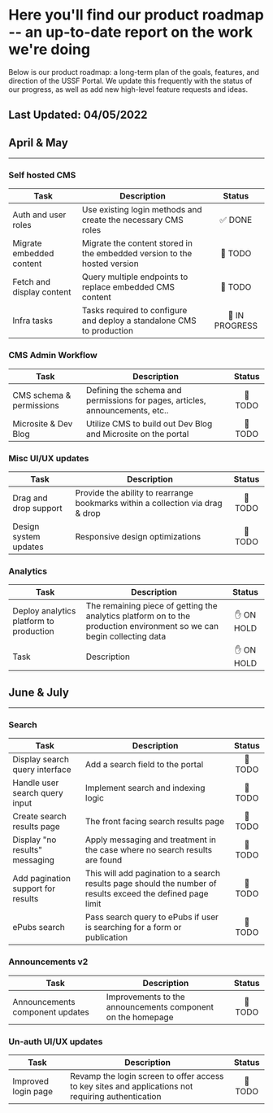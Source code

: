 # Here you'll find our product roadmap -- an up-to-date report on the work we're doing

Below is our product roadmap: a long-term plan of the goals, features, and direction of the USSF Portal. We update this frequently with the status of our progress, as well as add new high-level feature requests and ideas.

## **Last Updated: 04/05/2022**

## April & May

____________________________________________________

### Self hosted CMS

| Task | Description | Status |
| ------ | ------ | :------: |
| Auth and user roles | Use existing login methods and create the necessary CMS roles | :white_check_mark: DONE |
| Migrate embedded content | Migrate the content stored in the embedded version to the hosted version | :construction: TODO |
| Fetch and display content | Query multiple endpoints to replace embedded CMS content | :construction: TODO |
| Infra tasks | Tasks required to configure and deploy a standalone CMS to production | :construction: IN PROGRESS |

### CMS Admin Workflow

| Task  | Description | Status |
| ------ | ------ | :------: |
| CMS schema & permissions | Defining the schema and permissions for pages, articles, announcements, etc..| :construction: TODO |
| Microsite & Dev Blog | Utilize CMS to build out Dev Blog and Microsite on the portal | :construction: TODO |

### Misc UI/UX updates

| Task  | Description | Status |
| ------ | ------ | :------: |
| Drag and drop support | Provide the ability to rearrange bookmarks within a collection via drag & drop| :construction: TODO |
| Design system updates | Responsive design optimizations | :construction: TODO |

### Analytics

| Task | Description | Status |
| ------ | ------ | :------: |
| Deploy analytics platform to production | The remaining piece of getting the analytics platform on to the production environment so we can begin collecting data | :hand: ON HOLD |
| Task | Description | :hand: ON HOLD |

## June & July

____________________________________________________

### Search

| Task | Description | Status |
| ------ | ------ | :------: |
| Display search query interface | Add a search field to the portal | :construction: TODO |
| Handle user search query input | Implement search and indexing logic | :construction: TODO |
| Create search results page | The front facing search results page | :construction: TODO |
| Display "no results" messaging | Apply messaging and treatment in the case where no search results are found | :construction: TODO |
| Add pagination support for results | This will add pagination to a search results page should the number of results exceed the defined page limit | :construction: TODO |
| ePubs search | Pass search query to ePubs if user is searching for a form or publication | :construction: TODO |

### Announcements v2

| Task | Description | Status |
| ------ | ------ | :------: |
| Announcements component updates | Improvements to the announcements component on the homepage | :construction: TODO |

### Un-auth UI/UX updates

| Task | Description | Status |
| ------ | ------ | :------: |
| Improved login page | Revamp the login screen to offer access to key sites and applications not requiring authentication | :construction: TODO |